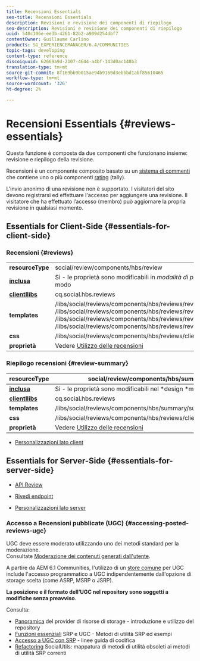 ```yaml
---
title: Recensioni Essentials
seo-title: Recensioni Essentials
description: Revisioni e revisione dei componenti di riepilogo
seo-description: Revisioni e revisione dei componenti di riepilogo
uuid: 540c106e-ee3b-4261-82b2-a909d254dbf7
contentOwner: Guillaume Carlino
products: SG_EXPERIENCEMANAGER/6.4/COMMUNITIES
topic-tags: developing
content-type: reference
discoiquuid: 62669a9d-2107-4644-a4bf-143d0ac148b3
translation-type: tm+mt
source-git-commit: 8f169bb9b015ae94b9160d3ebbbd1abf85610465
workflow-type: tm+mt
source-wordcount: '326'
ht-degree: 2%

---
```



# Recensioni Essentials {#reviews-essentials}

Questa funzione è composta da due componenti che funzionano insieme: revisione e riepilogo della revisione.

Recensioni è un componente composito basato su un [sistema di commenti](essentials-comments.md) che contiene uno o più componenti [rating](rating-basics.md) (tally).

L&#39;invio anonimo di una revisione non è supportato. I visitatori del sito devono registrarsi ed effettuare l&#39;accesso per aggiungere una revisione. Il visitatore che ha effettuato l’accesso (membro) può aggiornare la propria revisione in qualsiasi momento.

## Essentials for Client-Side {#essentials-for-client-side}

### Recensioni {#reviews}

<table> 
 <tbody>
  <tr>
   <td> <strong>resourceType</strong></td> 
   <td>social/review/components/hbs/review</td> 
  </tr>
  <tr>
   <td> <a href="scf.md#add-or-include-a-communities-component"><strong>inclusa</strong></a></td> 
   <td>Sì - le proprietà sono modificabili in <i>modalità di progettazione </i>modo</td> 
  </tr>
  <tr>
   <td> <a href="client-customize.md#clientlibs-for-scf"><strong>clientllibs</strong></a></td> 
   <td>cq.social.hbs.reviews</td> 
  </tr>
  <tr>
   <td> <strong>templates</strong></td> 
   <td> /libs/social/reviews/components/hbs/reviews/reviews.hbs<br /> /libs/social/reviews/components/hbs/reviews/review/review.hbs<br /> /libs/social/reviews/components/hbs/reviews/review/status.hbs<br /> /libs/social/reviews/components/hbs/reviews/review/toolbar.hbs</td> 
  </tr>
  <tr>
   <td> <strong>css</strong></td> 
   <td> /libs/social/reviews/components/hbs/reviews/clientlibs/review.css</td> 
  </tr>
  <tr>
   <td><strong>proprietà</strong></td> 
   <td>Vedere <a href="reviews.md">Utilizzo delle recensioni</a></td> 
  </tr>
 </tbody>
</table>

### Riepilogo recensioni {#review-summary}

| **resourceType** | social/review/components/hbs/summary |
|---|---|
| [**inclusa**](scf.md#add-or-include-a-communities-component) | Sì - le proprietà sono modificabili nel *design *mode |
| [**clientllibs**](client-customize.md#clientlibs-for-scf) | cq.social.hbs.reviews |
| **templates** | /libs/social/reviews/components/hbs/summary/summary.hbs |
| **css** | /libs/social/reviews/components/hbs/reviews/clientlibs/review.css |
| **proprietà** | Vedere [Utilizzo delle recensioni](reviews.md) |

* [Personalizzazioni lato client](client-customize.md)

## Essentials for Server-Side {#essentials-for-server-side}

* [API Review](https://helpx.adobe.com/experience-manager/6-4/sites/developing/using/reference-materials/javadoc/com/adobe/cq/social/review/client/api/package-summary.html)

* [Rivedi endpoint](https://helpx.adobe.com/experience-manager/6-4/sites/developing/using/reference-materials/javadoc/com/adobe/cq/social/review/client/endpoints/package-summary.html)

* [Personalizzazioni lato server](server-customize.md)

### Accesso a Recensioni pubblicate (UGC) {#accessing-posted-reviews-ugc}

UGC deve essere moderato utilizzando uno dei metodi standard per la moderazione.\
Consultate [Moderazione dei contenuti generati dall&#39;utente](moderate-ugc.md).

A partire da AEM 6.1 Communities, l&#39;utilizzo di un [store comune](working-with-srp.md) per UGC include l&#39;accesso programmatico a UGC indipendentemente dall&#39;opzione di storage scelta (come ASRP, MSRP o JSRP).

**La posizione e il formato dell’UGC nel repository sono soggetti a modifiche senza preavviso**.

Consulta:

* [Panoramica](srp.md)  del provider di risorse di storage - introduzione e utilizzo del repository
* [Funzioni essenziali](srp-and-ugc.md)  SRP e UGC - Metodi di utilità SRP ed esempi
* [Accesso a UGC con SRP](accessing-ugc-with-srp.md)  - linee guida di codifica
* [Refactoring](socialutils.md)  SocialUtils: mappatura di metodi di utilità obsoleti ai metodi di utilità SRP correnti

